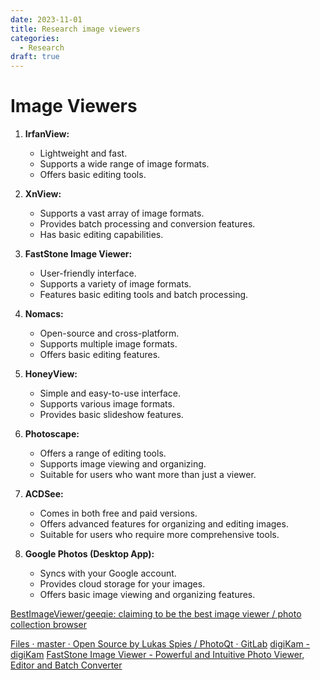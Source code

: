```yaml
---
date: 2023-11-01
title: Research image viewers
categories:
  - Research
draft: true
---
```


# Image Viewers


1. **IrfanView:**
   - Lightweight and fast.
   - Supports a wide range of image formats.
   - Offers basic editing tools.

2. **XnView:**
   - Supports a vast array of image formats.
   - Provides batch processing and conversion features.
   - Has basic editing capabilities.

3. **FastStone Image Viewer:**
   - User-friendly interface.
   - Supports a variety of image formats.
   - Features basic editing tools and batch processing.

4. **Nomacs:**
   - Open-source and cross-platform.
   - Supports multiple image formats.
   - Offers basic editing features.

5. **HoneyView:**
   - Simple and easy-to-use interface.
   - Supports various image formats.
   - Provides basic slideshow features.

6. **Photoscape:**
   - Offers a range of editing tools.
   - Supports image viewing and organizing.
   - Suitable for users who want more than just a viewer.

7. **ACDSee:**
   - Comes in both free and paid versions.
   - Offers advanced features for organizing and editing images.
   - Suitable for users who require more comprehensive tools.

8. **Google Photos (Desktop App):**
   - Syncs with your Google account.
   - Provides cloud storage for your images.
   - Offers basic image viewing and organizing features.

[BestImageViewer/geeqie: claiming to be the best image viewer / photo collection browser](https://github.com/BestImageViewer/geeqie)

[Files · master · Open Source by Lukas Spies / PhotoQt · GitLab](https://gitlab.com/lspies/photoqt/-/tree/master?ref_type=heads)
[digiKam - digiKam](https://www.digikam.org/)
[FastStone Image Viewer - Powerful and Intuitive Photo Viewer, Editor and Batch Converter](https://www.faststone.org/FSViewerDetail.htm)
